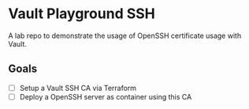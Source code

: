 # Vault Playground SSH 

A lab repo to demonstrate the usage of OpenSSH certificate usage with Vault. 

## Goals

* [ ] Setup a Vault SSH CA via Terraform
* [ ] Deploy a OpenSSH server as container using this CA